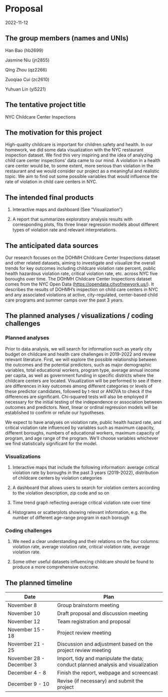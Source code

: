 Proposal
================
2022-11-12

## The group members (names and UNIs)

Han Bao (hb2699)

Jasmine Niu (jn2855)

Qing Zhou (qz2266)

Zuoqiao Cui (zc2610)

Yuhuan Lin (yl5221)

## The tentative project title

NYC Childcare Center Inspections

## The motivation for this project

High-quality childcare is important for children safety and health. In
our homework, we did some data visualization with the NYC restaurant
inspection dataset. We find this very inspiring and the idea of
analyzing child care center inspections’ data came to our mind. A
violation in a health care center would be, to some extent, more serious
than violation in the restaurant and we would consider our project as a
meaningful and realistic topic. We aim to find out some possible
variables that would influence the rate of violation in child care
centers in NYC.

## The intended final products

1.  Interactive maps and dashboard (See “Visualization”)

2.  A report that summarizes exploratory analysis results with
    corresponding plots, fits three linear regression models about
    different types of violation rate and relevant interpretations.

## The anticipated data sources

Our research focuses on the DOHMH Childcare Center Inspections dataset
and other related datasets, aiming to investigate and visualize the
overall trends for key outcomes including childcare violation rate
percent, public health hazardous violation rate, critical violation
rate, etc. across NYC five boroughs over time. The DOHMH Childcare
Center Inspections dataset comes from the NYC Open Data
(<https://opendata.cityofnewyork.us/>). It describes the results of
DOHMH’s inspection on child care centers in NYC and any associated
violations at active, city-regulated, center-based child care programs
and summer camps over the past 3 years.

## The planned analyses / visualizations / coding challenges

### Planned analyses

Prior to data analysis, we will search for information such as yearly
city budget on childcare and health care challenges in 2019-2022 and
review relevant literature. First, we will explore the possible
relationship between the outcomes and the potential predictors, such as
major demographic variables, total educational workers, program type,
average annual income per capita, as well as government funding in
specific districts where the childcare centers are located.
Visualization will be performed to see if there are differences in key
outcomes among different categories or levels of these predictor
candidates, followed by t-test or ANOVA to check if the differences are
significant. Chi-squared tests will also be employed if necessary for
the initial testing of the independence or association between outcomes
and predictors. Next, linear or ordinal regression models will be
established to confirm or refute our hypotheses.

We expect to have analyses on violation rate, public health hazard rate,
and critical violation rate influenced by variables such as maximum
capacity, different boroughs, numbers of educational workers, maximum
capacity of program, and age range of the program. We’ll choose
variables whichever we find statistically significant for the model.

### Visualizations

1.  Interactive maps that include the following information: average
    critical violation rate by boroughs in the past 3 years (2019-2022),
    distribution of childcare centers by violation categories

2.  A dashboard that allows users to search for violation centers
    according to the violation description, zip code and so on

3.  Time trend graph reflecting average critical violation rate over
    time

4.  Histograms or scatterplots showing relevant information, e.g. the
    number of different age-range program in each borough

### Coding challenges

1.  We need a clear understanding and their relations on the four
    columns: violation rate, average violation rate, critical violation
    rate, average violation rate.

2.  Some other useful datasets influencing childcare should be found to
    produce a more comprehensive outcome.

## The planned timeline

| Date                     | Plan                                                                             |
|--------------------------|----------------------------------------------------------------------------------|
| November 8               | Group brainstorm meeting                                                         |
| November 10              | Draft proposal and discussion meeting                                            |
| November 12              | Team registration and proposal                                                   |
| November 15 - 18         | Project review meeting                                                           |
| November 21 - 25         | Discussion and adjustment based on the project review meeting                    |
| November 28 - December 3 | Import, tidy and manipulate the data; conduct planned analysis and visualization |
| December 4 - 8           | Finish the report, webpage and screencast                                        |
| December 9 - 10          | Revise (if necessary) and submit the project                                     |
